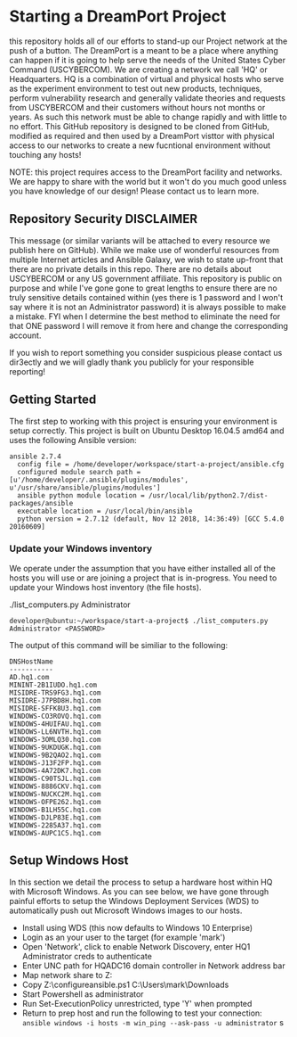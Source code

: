 # Starting a DreamPort Project
this repository holds all of our efforts to stand-up our Project network at the push of a button. The DreamPort is a meant to be a place where anything can happen if it is going to help serve the needs of the United States Cyber Command (USCYBERCOM). We are creating a network we call 'HQ' or Headquarters. HQ is a combination of virtual and physical hosts who serve as the experiment environment to test out new products, techniques, perform vulnerability research and generally validate theories and requests from USCYBERCOM and their customers without hours not months or years. As such this network must be able to change rapidly  and with little to no effort. This GitHub repository is designed to be cloned from GitHub, modified as required and then used by a DreamPort visttor with physical access to our networks to create a new fucntional environment without touching any hosts!

NOTE: this project requires access to the DreamPort facility and networks. We are happy to share with the world but it won't do you much good unless you have knowledge of our design! Please contact us to learn more.

## Repository Security DISCLAIMER
This message (or similar variants will be attached to every resource we publish here on GitHub). While we make use of wonderful resources from multiple Internet articles and Ansible Galaxy, we wish to state up-front that there are no private details in this repo. There are no details about USCYBERCOM or any US government affiliate. This repository is public on purpose and while I've gone gone to great lengths to ensure there are no truly sensitive details contained within (yes there is 1 password and I won't say where it is not an Administrator password) it is always possible to make a mistake. FYI when I determine the best method to eliminate the need for that ONE password I will remove it from here and change the corresponding account.

If you wish to report something you consider suspicious please contact us dir3ectly and we will gladly thank you  publicly for your responsible reporting!

## Getting Started
The first step to working with this project is ensuring your environment is setup correctly. This project is built on Ubuntu Desktop 16.04.5 amd64 and uses the following Ansible version:

```
ansible 2.7.4
  config file = /home/developer/workspace/start-a-project/ansible.cfg
  configured module search path = [u'/home/developer/.ansible/plugins/modules', u'/usr/share/ansible/plugins/modules']
  ansible python module location = /usr/local/lib/python2.7/dist-packages/ansible
  executable location = /usr/local/bin/ansible
  python version = 2.7.12 (default, Nov 12 2018, 14:36:49) [GCC 5.4.0 20160609]
```

### Update your Windows inventory
We operate under the assumption that you have either installed all of the hosts you will use or are joining a project that is in-progress. You need to update your Windows host inventory  (the file hosts).

./list_computers.py Administrator <PASSWORD>
	
```
developer@ubuntu:~/workspace/start-a-project$ ./list_computers.py Administrator <PASSWORD>
```
The output of this command will be similiar to the following:
```
DNSHostName            
-----------            
AD.hq1.com        
MININT-2B1IUDO.hq1.com 
MISIDRE-TRS9FG3.hq1.com
MISIDRE-J7PBD8H.hq1.com
MISIDRE-SFFK8U3.hq1.com
WINDOWS-CO3ROVQ.hq1.com
WINDOWS-4HUIFAU.hq1.com
WINDOWS-LL6NVTH.hq1.com
WINDOWS-3OMLQ30.hq1.com
WINDOWS-9UKDUGK.hq1.com
WINDOWS-9B2QAO2.hq1.com
WINDOWS-J13F2FP.hq1.com
WINDOWS-4A72DK7.hq1.com
WINDOWS-C90TSJL.hq1.com
WINDOWS-8886CKV.hq1.com
WINDOWS-NUCKC2M.hq1.com
WINDOWS-OFPE262.hq1.com
WINDOWS-B1LH55C.hq1.com
WINDOWS-DJLP83E.hq1.com
WINDOWS-2285A37.hq1.com
WINDOWS-AUPC1C5.hq1.com
```
## Setup Windows Host
In this section we detail the process to setup a hardware host within HQ with Microsoft Windows. As you can see below, we have gone through painful efforts to setup the Windows Deployment Services (WDS) to automatically push out Microsoft Windows images to our hosts.

- Install using WDS (this now defaults to Windows 10 Enterprise)
- Login as an your user to the target (for example 'mark')
- Open 'Network', click to enable Network Discovery, enter HQ1 Administrator creds to authenticate
- Enter UNC path for HQADC16 domain controller in Network address bar
- Map network share to Z:
- Copy Z:\configureansible.ps1 C:\Users\mark\Downloads
- Start Powershell as administrator
- Run Set-ExecutionPolicy unrestricted, type 'Y' when prompted
- Return to prep host and run the following to test your connection:
	```ansible windows -i hosts -m win_ping --ask-pass -u administrator```
s

